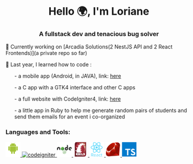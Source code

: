 <h1 align="center">Hello 🌍, I'm Loriane</h1>
<h3 align="center">A fullstack dev and tenacious bug solver</h3>

🌱 Currently working on [Arcadia Solutions(2 NestJS API and 2 React Frontends)](a private repo so far)

👯 Last year, I learned how to code : 
  <ul>- a mobile app (Android, in JAVA), link: <a href="https://github.com/Mil0w0/cookmaster-android" >here</a></ul>
  <ul>- a C app with a GTK4 interface and other C apps</ul>
  <ul>- a full website with CodeIgniter4, link: <a href="https://github.com/M0UTOO/cook-master">here</a></ul>
  <ul>- a little app in Ruby to help me generate random pairs of students and send them emails for an event i co-organized</ul>

<h3 align="left">Languages and Tools:</h3>
<p align="left"> <a href="https://developer.android.com" target="_blank" rel="noreferrer"> <img src="https://raw.githubusercontent.com/devicons/devicon/master/icons/android/android-original-wordmark.svg" alt="android" width="40" height="40"/> </a> <a href="https://codeigniter.com" target="_blank" rel="noreferrer"> <img src="https://cdn.worldvectorlogo.com/logos/codeigniter.svg" alt="codeigniter" width="40" height="40"/> </a> <a href="https://nodejs.org" target="_blank" rel="noreferrer"> <img src="https://raw.githubusercontent.com/devicons/devicon/master/icons/nodejs/nodejs-original-wordmark.svg" alt="nodejs" width="40" height="40"/> </a> <a href="https://rubyonrails.org" target="_blank" rel="noreferrer"> <img src="https://raw.githubusercontent.com/devicons/devicon/master/icons/rails/rails-original-wordmark.svg" alt="rails" width="40" height="40"/> </a> <a href="https://reactjs.org/" target="_blank" rel="noreferrer"> <img src="https://raw.githubusercontent.com/devicons/devicon/master/icons/react/react-original-wordmark.svg" alt="react" width="40" height="40"/> </a> <a href="https://www.ruby-lang.org/en/" target="_blank" rel="noreferrer"> <img src="https://raw.githubusercontent.com/devicons/devicon/master/icons/ruby/ruby-original.svg" alt="ruby" width="40" height="40"/> </a> <a href="https://www.typescriptlang.org/" target="_blank" rel="noreferrer"> <img src="https://raw.githubusercontent.com/devicons/devicon/master/icons/typescript/typescript-original.svg" alt="typescript" width="40" height="40"/> </a> </p>
